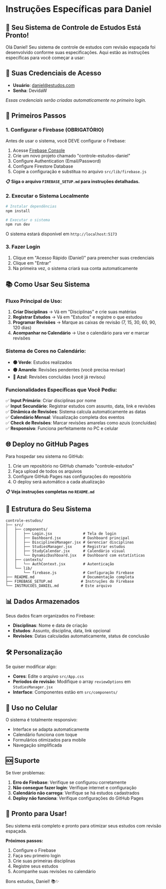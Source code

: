 # Instruções Específicas para Daniel

## 🎯 Seu Sistema de Controle de Estudos Está Pronto!

Olá Daniel! Seu sistema de controle de estudos com revisão espaçada foi desenvolvido conforme suas especificações. Aqui estão as instruções específicas para você começar a usar:

## 🔑 Suas Credenciais de Acesso

- **Usuário**: daniel@estudos.com
- **Senha**: DevidaW

*Essas credenciais serão criadas automaticamente no primeiro login.*

## 🚀 Primeiros Passos

### 1. Configurar o Firebase (OBRIGATÓRIO)

Antes de usar o sistema, você DEVE configurar o Firebase:

1. Acesse [Firebase Console](https://console.firebase.google.com/)
2. Crie um novo projeto chamado "controle-estudos-daniel"
3. Configure Authentication (Email/Password)
4. Configure Firestore Database
5. Copie a configuração e substitua no arquivo `src/lib/firebase.js`

**📋 Siga o arquivo `FIREBASE_SETUP.md` para instruções detalhadas.**

### 2. Executar o Sistema Localmente

```bash
# Instalar dependências
npm install

# Executar o sistema
npm run dev
```

O sistema estará disponível em `http://localhost:5173`

### 3. Fazer Login

1. Clique em "Acesso Rápido (Daniel)" para preencher suas credenciais
2. Clique em "Entrar"
3. Na primeira vez, o sistema criará sua conta automaticamente

## 📚 Como Usar Seu Sistema

### Fluxo Principal de Uso:

1. **Criar Disciplinas** → Vá em "Disciplinas" e crie suas matérias
2. **Registrar Estudos** → Vá em "Estudos" e registre o que estudou
3. **Programar Revisões** → Marque as caixas de revisão (7, 15, 30, 60, 90, 120 dias)
4. **Acompanhar no Calendário** → Use o calendário para ver e marcar revisões

### Sistema de Cores no Calendário:

- **🟢 Verde**: Estudos realizados
- **🟡 Amarelo**: Revisões pendentes (você precisa revisar)
- **🔵 Azul**: Revisões concluídas (você já revisou)

### Funcionalidades Específicas que Você Pediu:

✅ **Input Primário**: Criar disciplinas por nome  
✅ **Input Secundário**: Registrar estudos com assunto, data, link e revisões  
✅ **Dinâmica de Revisões**: Sistema calcula automaticamente as datas  
✅ **Calendário Mensal**: Visualização completa dos eventos  
✅ **Check de Revisões**: Marcar revisões amarelas como azuis (concluídas)  
✅ **Responsivo**: Funciona perfeitamente no PC e celular  

## 🌐 Deploy no GitHub Pages

Para hospedar seu sistema no GitHub:

1. Crie um repositório no GitHub chamado "controle-estudos"
2. Faça upload de todos os arquivos
3. Configure GitHub Pages nas configurações do repositório
4. O deploy será automático a cada atualização

**📋 Veja instruções completas no `README.md`**

## 🔧 Estrutura do Seu Sistema

```
controle-estudos/
├── src/
│   ├── components/
│   │   ├── Login.jsx              # Tela de login
│   │   ├── Dashboard.jsx          # Dashboard principal
│   │   ├── DisciplinesManager.jsx # Gerenciar disciplinas
│   │   ├── StudiesManager.jsx     # Registrar estudos
│   │   ├── StudyCalendar.jsx      # Calendário visual
│   │   └── DynamicDashboard.jsx   # Dashboard com estatísticas
│   ├── contexts/
│   │   └── AuthContext.jsx        # Autenticação
│   └── lib/
│       └── firebase.js            # Configuração Firebase
├── README.md                      # Documentação completa
├── FIREBASE_SETUP.md             # Instruções do Firebase
└── INSTRUCOES_DANIEL.md          # Este arquivo
```

## 📊 Dados Armazenados

Seus dados ficam organizados no Firebase:

- **Disciplinas**: Nome e data de criação
- **Estudos**: Assunto, disciplina, data, link opcional
- **Revisões**: Datas calculadas automaticamente, status de conclusão

## 🛠️ Personalização

Se quiser modificar algo:

- **Cores**: Edite o arquivo `src/App.css`
- **Períodos de revisão**: Modifique o array `reviewOptions` em `StudiesManager.jsx`
- **Interface**: Componentes estão em `src/components/`

## 📱 Uso no Celular

O sistema é totalmente responsivo:
- Interface se adapta automaticamente
- Calendário funciona com toque
- Formulários otimizados para mobile
- Navegação simplificada

## 🆘 Suporte

Se tiver problemas:

1. **Erro de Firebase**: Verifique se configurou corretamente
2. **Não consegue fazer login**: Verifique internet e configuração
3. **Calendário não carrega**: Verifique se há estudos cadastrados
4. **Deploy não funciona**: Verifique configurações do GitHub Pages

## 🎉 Pronto para Usar!

Seu sistema está completo e pronto para otimizar seus estudos com revisão espaçada. 

**Próximos passos:**
1. Configure o Firebase
2. Faça seu primeiro login
3. Crie suas primeiras disciplinas
4. Registre seus estudos
5. Acompanhe suas revisões no calendário

Bons estudos, Daniel! 📚✨

